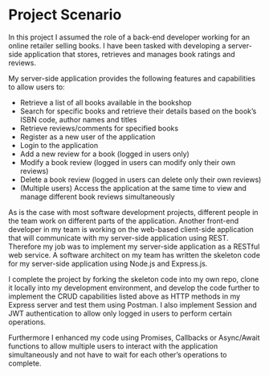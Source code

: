 # Project Scenario

In this project I assumed the role of a back-end developer working for an online retailer selling books. I have been tasked with developing a server-side application that stores, retrieves and manages book ratings and reviews.

My server-side application provides the following features and capabilities to allow users to:
- Retrieve a list of all books available in the bookshop
- Search for specific books and retrieve their details based on the book’s ISBN code, author names and titles
- Retrieve reviews/comments for specified books
- Register as a new user of the application
- Login to the application
- Add a new review for a book (logged in users only)
- Modify a book review (logged in users can modify only their own reviews)
- Delete a book review (logged in users can delete only their own reviews)
- (Multiple users) Access the application at the same time to view and manage different book reviews simultaneously

As is the case with most software development projects, different people in the team work on different parts of the application. Another front-end developer in my team is working on the web-based client-side application that will communicate with my server-side application using REST. Therefore my job was to implement my server-side application as a RESTful web service. A software architect on my team has written the skeleton code for my server-side application using Node.js and Express.js.

I complete the project by forking the skeleton code into my own repo, clone it locally into my development environment, and develop the code further to implement the CRUD capabilities listed above as HTTP methods in my Express server and test them using Postman. I also implement Session and JWT authentication to allow only logged in users to perform certain operations.

Furthermore I enhanced my code using Promises, Callbacks or Async/Await functions to allow multiple users to interact with the application simultaneously and not have to wait for each other’s operations to complete.

